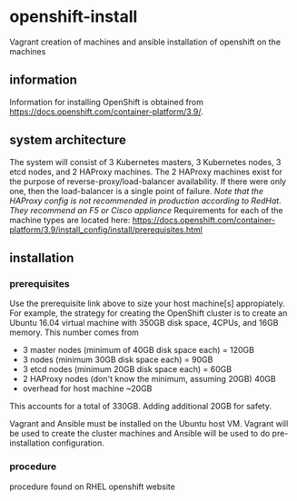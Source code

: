 # openshift-install
Vagrant creation of machines and ansible installation of openshift on the machines

## information
Information for installing OpenShift is obtained from https://docs.openshift.com/container-platform/3.9/.

## system architecture
The system will consist of 3 Kubernetes masters, 3 Kubernetes nodes, 3 etcd nodes, and 2 HAProxy machines. The 2 HAProxy machines exist for the purpose of reverse-proxy/load-balancer availability. If there were only one, then the load-balancer is a single point of failure. *Note that the HAProxy config is not recommended in production according to RedHat. They recommend an F5 or Cisco appliance* Requirements for each of the machine types are located here: https://docs.openshift.com/container-platform/3.9/install_config/install/prerequisites.html

## installation
### prerequisites
Use the prerequisite link above to size your host machine[s] appropiately. 
For example, the strategy for creating the OpenShift cluster is to create an Ubuntu 16.04 virtual machine with 350GB disk space, 4CPUs, and 16GB memory. This number comes from
* 3 master nodes (minimum of 40GB disk space each) = 120GB
* 3 nodes (minimum 30GB disk space each) = 90GB
* 3 etcd nodes (minimum 20GB disk space each) = 60GB 
* 2 HAProxy nodes (don't know the minimum, assuming 20GB) 40GB
* overhead for host machine ~20GB

This accounts for a total of 330GB. Adding additional 20GB for safety.

Vagrant and Ansible must be installed on the Ubuntu host VM. Vagrant will be used to create the cluster machines and Ansible will be used to do pre-installation configuration. 

### procedure
procedure found on RHEL openshift website
